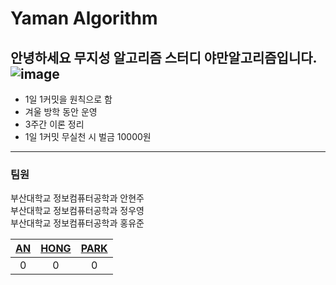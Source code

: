 # Yaman Algorithm
안녕하세요 무지성 알고리즘 스터디 야만알고리즘입니다.
![image](https://user-images.githubusercontent.com/46425142/147940237-e8853639-0e9e-4d1c-8d5c-98ed603dd3c0.png)
---
- 1일 1커밋을 원칙으로 함
- 겨울 방학 동안 운영
- 3주간 이론 정리
- 1일 1커밋 무실천 시 벌금 10000원

---

### 팀원
부산대학교 정보컴퓨터공학과 안현주  
부산대학교 정보컴퓨터공학과 정우영  
부산대학교 정보컴퓨터공학과 홍유준  


|[AN](https://github.com/muzee99)|[HONG](https://github.com/kick-snare)|[PARK](https://github.com/wyj3569)|
|:-:|:-:|:-:|
|0|0|0|



